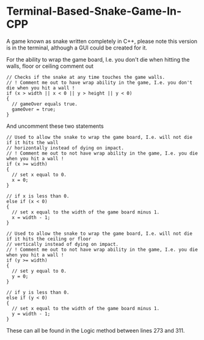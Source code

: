 # Terminal-Based-Snake-Game-In-CPP
A game known as snake written completely in C++, please note this version is in the terminal, although a GUI could be created for it.

For the ability to wrap the game board, I.e. you don't die when hitting the walls, floor or ceiling comment out

```
// Checks if the snake at any time touches the game walls.
// ! Comment me out to have wrap ability in the game, I.e. you don't die when you hit a wall !
if (x > width || x < 0 || y > height || y < 0)
{
  // gameOver equals true.
  gameOver = true;
}
```

And uncomment these two statements

```
// Used to allow the snake to wrap the game board, I.e. will not die if it hits the wall
// horizontally instead of dying on impact.
// ! Comment me out to not have wrap ability in the game, I.e. you die when you hit a wall !
if (x >= width)
{
  // set x equal to 0.
  x = 0;
} 

// if x is less than 0.
else if (x < 0)
{
  // set x equal to the width of the game board minus 1.
  x = width - 1;
}
```
```
// Used to allow the snake to wrap the game board, I.e. will not die if it hits the ceiling or floor
// vertically instead of dying on impact.
// ! Comment me out to not have wrap ability in the game, I.e. you die when you hit a wall !
if (y >= width)
{
  // set y equal to 0.
  y = 0;
}

// if y is less than 0.
else if (y < 0)
{
  // set x equal to the width of the game board minus 1.
  y = width - 1;
}
```

These can all be found in the Logic method between lines 273 and 311.
